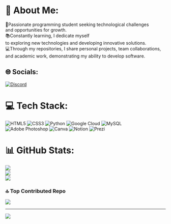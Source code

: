 # 💫 About Me:
🌱Passionate programming student seeking technological challenges<br>and opportunities for growth.<br>📚Constantly learning, I dedicate myself <br>to exploring new technologies and developing innovative solutions.<br>💻Through my repositories, I share personal projects, team collaborations,<br> and academic work, demonstrating my ability to develop software.<br>

## 🌐 Socials:
[![Discord](https://img.shields.io/badge/Discord-%237289DA.svg?logo=discord&logoColor=white)](https://discord.gg/GWhiteWolf#4753) 

# 💻 Tech Stack:
![HTML5](https://img.shields.io/badge/html5-%23E34F26.svg?style=for-the-badge&logo=html5&logoColor=white) ![CSS3](https://img.shields.io/badge/css3-%231572B6.svg?style=for-the-badge&logo=css3&logoColor=white) ![Python](https://img.shields.io/badge/python-3670A0?style=for-the-badge&logo=python&logoColor=ffdd54) ![Google Cloud](https://img.shields.io/badge/Google%20Cloud-%234285F4.svg?style=for-the-badge&logo=google-cloud&logoColor=white) ![MySQL](https://img.shields.io/badge/mysql-%2300f.svg?style=for-the-badge&logo=mysql&logoColor=white) ![Adobe Photoshop](https://img.shields.io/badge/adobephotoshop-%2331A8FF.svg?style=for-the-badge&logo=adobephotoshop&logoColor=white) ![Canva](https://img.shields.io/badge/Canva-%2300C4CC.svg?style=for-the-badge&logo=Canva&logoColor=white) ![Notion](https://img.shields.io/badge/Notion-%23000000.svg?style=for-the-badge&logo=notion&logoColor=white) ![Prezi](https://img.shields.io/badge/Prezi-%23000000.svg?style=for-the-badge&logo=Prezi&logoColor=white)
# 📊 GitHub Stats:
![](https://github-readme-stats.vercel.app/api?username=GWhiteWolf&theme=blue-green&hide_border=false&include_all_commits=false&count_private=false)<br/>
![](https://github-readme-streak-stats.herokuapp.com/?user=GWhiteWolf&theme=blue-green&hide_border=false)<br/>
![](https://github-readme-stats.vercel.app/api/top-langs/?username=GWhiteWolf&theme=blue-green&hide_border=false&include_all_commits=false&count_private=false&layout=compact)


### 🔝 Top Contributed Repo
![](https://github-contributor-stats.vercel.app/api?username=GWhiteWolf&limit=5&theme=dark&combine_all_yearly_contributions=true)


---
[![](https://visitcount.itsvg.in/api?id=GWhiteWolf&icon=0&color=0)](https://visitcount.itsvg.in)

<!-- Proudly created with GPRM ( https://gprm.itsvg.in ) -->
